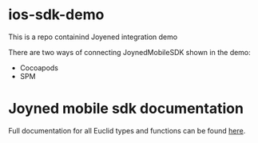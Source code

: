 # ios-sdk-demo

This is a repo containind Joyened integration demo

There are two ways of connecting JoynedMobileSDK shown in the demo:

- Cocoapods
- SPM 

# Joyned mobile sdk documentation

Full documentation for all Euclid types and functions can be found [here](https://gamitee-dev.github.io/ios-sdk-demo/documentation/joynedmobilesdk/).
